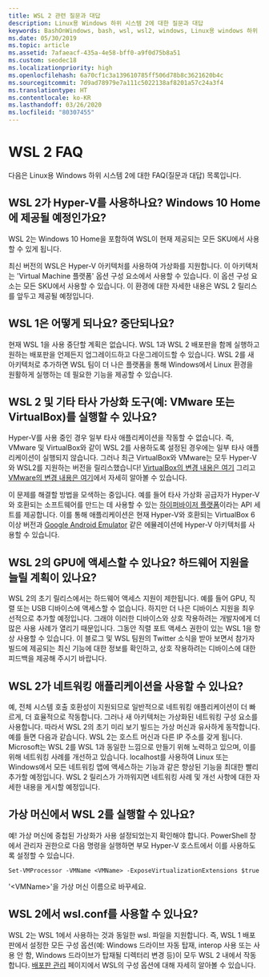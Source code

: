 ```yaml
---
title: WSL 2 관련 질문과 대답
description: Linux용 Windows 하위 시스템 2에 대한 질문과 대답
keywords: BashOnWindows, bash, wsl, wsl2, windows, Linux용 windows 하위 시스템, windowssubsystem, ubuntu, debian, suse, windows 10, 설치
ms.date: 05/30/2019
ms.topic: article
ms.assetid: 7afaeacf-435a-4e58-bff0-a9f0d75b8a51
ms.custom: seodec18
ms.localizationpriority: high
ms.openlocfilehash: 6a70cf1c3a139610785ff506d78b8c3621620b4c
ms.sourcegitcommit: 7d9ad78979e7a111c5022138af8201a57c24a3f4
ms.translationtype: HT
ms.contentlocale: ko-KR
ms.lasthandoff: 03/26/2020
ms.locfileid: "80307455"
---
```

# <a name="wsl-2-faq"></a>WSL 2 FAQ

다음은 Linux용 Windows 하위 시스템 2에 대한 FAQ(질문과 대답) 목록입니다.

## <a name="does-wsl-2-use-hyper-v-will-it-be-available-on-windows-10-home"></a>WSL 2가 Hyper-V를 사용하나요? Windows 10 Home에 제공될 예정인가요?

WSL 2는 Windows 10 Home을 포함하여 WSL이 현재 제공되는 모든 SKU에서 사용할 수 있게 됩니다.

최신 버전의 WSL은 Hyper-V 아키텍처를 사용하여 가상화를 지원합니다. 이 아키텍처는 'Virtual Machine 플랫폼' 옵션 구성 요소에서 사용할 수 있습니다. 이 옵션 구성 요소는 모든 SKU에서 사용할 수 있습니다. 이 환경에 대한 자세한 내용은 WSL 2 릴리스를 앞두고 제공될 예정입니다.

## <a name="what-will-happen-to-wsl-1-will-it-be-abandoned"></a>WSL 1은 어떻게 되나요? 중단되나요?

현재 WSL 1을 사용 중단할 계획은 없습니다. WSL 1과 WSL 2 배포판을 함께 실행하고 원하는 배포판을 언제든지 업그레이드하고 다운그레이드할 수 있습니다. WSL 2를 새 아키텍처로 추가하면 WSL 팀이 더 나은 플랫폼을 통해 Windows에서 Linux 환경을 원활하게 실행하는 데 필요한 기능을 제공할 수 있습니다.

## <a name="will-i-be-able-to-run-wsl-2-and-other-3rd-party-virtualization-tools-such-as-vmware-or-virtualbox"></a>WSL 2 및 기타 타사 가상화 도구(예: VMware 또는 VirtualBox)를 실행할 수 있나요?

Hyper-V를 사용 중인 경우 일부 타사 애플리케이션을 작동할 수 없습니다. 즉, VMware 및 VirtualBox와 같이 WSL 2를 사용하도록 설정된 경우에는 일부 타사 애플리케이션이 실행되지 않습니다. 그러나 최근 VirtualBox와 VMware는 모두 Hyper-V와 WSL2를 지원하는 버전을 릴리스했습니다! [VirtualBox의 변경 내용은 여기][1] 그리고 [VMware의 변경 내용은 여기][4]에서 자세히 알아볼 수 있습니다.

이 문제를 해결할 방법을 모색하는 중입니다. 예를 들어 타사 가상화 공급자가 Hyper-V와 호환되는 소프트웨어를 만드는 데 사용할 수 있는 [하이퍼바이저 플랫폼][2]이라는 API 세트를 제공합니다. 이를 통해 애플리케이션은 현재 Hyper-V와 호환되는 VirtualBox 6 이상 버전과 [Google Android Emulator][3] 같은 에뮬레이션에 Hyper-V 아키텍처를 사용할 수 있습니다.

## <a name="can-i-access-the-gpu-in-wsl-2-are-there-plans-to-increase-hardware-support"></a>WSL 2의 GPU에 액세스할 수 있나요? 하드웨어 지원을 늘릴 계획이 있나요?

WSL 2의 초기 릴리스에서는 하드웨어 액세스 지원이 제한됩니다. 예를 들어 GPU, 직렬 또는 USB 디바이스에 액세스할 수 없습니다. 하지만 더 나은 디바이스 지원을 최우선적으로 추가할 예정입니다. 그래야 이러한 디바이스와 상호 작용하려는 개발자에게 더 많은 사용 사례가 열리기 때문입니다. 그동안 직렬 포트 액세스 권한이 있는 WSL 1을 항상 사용할 수 있습니다. 이 블로그 및 WSL 팀원의 Twitter 소식을 받아 보면서 참가자 빌드에 제공되는 최신 기능에 대한 정보를 확인하고, 상호 작용하려는 디바이스에 대한 피드백을 제공해 주시기 바랍니다.

## <a name="will-wsl-2-be-able-to-use-networking-applications"></a>WSL 2가 네트워킹 애플리케이션을 사용할 수 있나요?

예, 전체 시스템 호출 호환성이 지원되므로 일반적으로 네트워킹 애플리케이션이 더 빠르게, 더 효율적으로 작동합니다. 그러나 새 아키텍처는 가상화된 네트워킹 구성 요소를 사용합니다. 따라서 WSL 2의 초기 미리 보기 빌드는 가상 머신과 유사하게 동작합니다. 예를 들면 다음과 같습니다. WSL 2는 호스트 머신과 다른 IP 주소를 갖게 됩니다. Microsoft는 WSL 2를 WSL 1과 동일한 느낌으로 만들기 위해 노력하고 있으며, 이를 위해 네트워킹 사례를 개선하고 있습니다. localhost를 사용하여 Linux 또는 Windows에서 모든 네트워킹 앱에 액세스하는 기능과 같은 향상된 기능을 최대한 빨리 추가할 예정입니다. WSL 2 릴리스가 가까워지면 네트워킹 사례 및 개선 사항에 대한 자세한 내용을 게시할 예정입니다.

## <a name="can-i-run-wsl-2-in-a-virtual-machine"></a>가상 머신에서 WSL 2를 실행할 수 있나요?

예! 가상 머신에 중첩된 가상화가 사용 설정되었는지 확인해야 합니다. PowerShell 창에서 관리자 권한으로 다음 명령을 실행하면 부모 Hyper-V 호스트에서 이를 사용하도록 설정할 수 있습니다.

`Set-VMProcessor -VMName <VMName> -ExposeVirtualizationExtensions $true`

'&lt;VMName&gt;'을 가상 머신 이름으로 바꾸세요.

## <a name="can-i-use-wslconf-in-wsl-2"></a>WSL 2에서 wsl.conf를 사용할 수 있나요?

WSL 2는 WSL 1에서 사용하는 것과 동일한 wsl. 파일을 지원합니다. 즉, WSL 1 배포판에서 설정한 모든 구성 옵션(예: Windows 드라이브 자동 탑재, interop 사용 또는 사용 안 함, Windows 드라이브가 탑재될 디렉터리 변경 등)이 모두 WSL 2 내에서 작동합니다. [배포판 관리](./wsl-config.md) 페이지에서 WSL의 구성 옵션에 대해 자세히 알아볼 수 있습니다. 

 [1]: https://www.virtualbox.org/wiki/Changelog-6.0
 [2]: https://docs.microsoft.com/en-us/virtualization/api/
 [3]: https://devblogs.microsoft.com/visualstudio/hyper-v-android-emulator-support/
 [4]: https://blogs.vmware.com/workstation/2020/01/vmware-workstation-tech-preview-20h1.html
